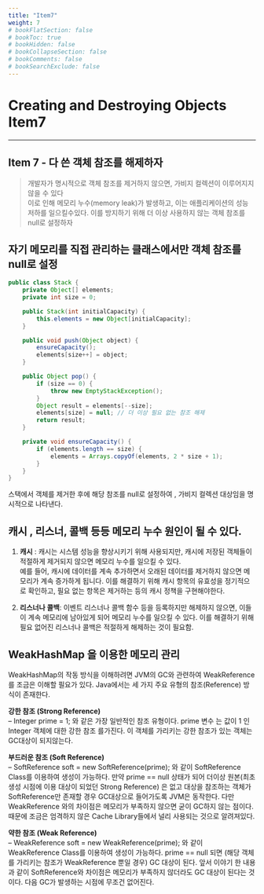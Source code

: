 ```yaml
---
title: "Item7"
weight: 7
# bookFlatSection: false
# bookToc: true
# bookHidden: false
# bookCollapseSection: false
# bookComments: false
# bookSearchExclude: false
---
```


# Creating and Destroying Objects Item7
* * *

## **Item 7 - 다 쓴 객체 참조를 해제하자**

> 개발자가 명시적으로 객체 참조를 제거하지 않으면, 가비지 컬렉션이 이루어지지 않을 수 있다   
 이로 인해 메모리 누수(memory leak)가 발생하고, 이는 애플리케이션의 성능 저하를 일으킬수있다.
이를 방지하기 위해 더 이상 사용하지 않는 객체 참조를 null로 설정하자

## **자기 메모리를 직접 관리하는 클래스에서만 객체 참조를 null로 설정**

```java
public class Stack {
    private Object[] elements;
    private int size = 0;

    public Stack(int initialCapacity) {
        this.elements = new Object[initialCapacity];
    }

    public void push(Object object) {
        ensureCapacity();
        elements[size++] = object;
    }

    public Object pop() {
        if (size == 0) {
            throw new EmptyStackException();
        }
        Object result = elements[--size];
        elements[size] = null; // 더 이상 필요 없는 참조 해제
        return result;
    }

    private void ensureCapacity() {
        if (elements.length == size) {
            elements = Arrays.copyOf(elements, 2 * size + 1);
        }
    }
}
```
스택에서 객체를 제거한 후에 해당 참조를 null로 설정하여 , 가비지 컬렉션 대상임을 명시적으로 나타낸다.

## **캐시 , 리스너, 콜백 등등 메모리 누수 원인이 될 수 있다.**

1. **캐시** : 캐시는 시스템 성능을 향상시키기 위해 사용되지만, 캐시에 저장된 객체들이 적절하게 제거되지 않으면 메모리 누수를 일으킬 수 있다.    
 예를 들어, 캐시에 데이터를 계속 추가하면서 오래된 데이터를 제거하지 않으면 메모리가 계속 증가하게 됩니다. 이를 해결하기 위해 캐시 항목의 유효성을 정기적으로 확인하고, 필요 없는 항목은 제거하는 등의 캐시 정책을 구현해야한다.

2. **리스너나 콜백**: 이벤트 리스너나 콜백 함수 등을 등록하지만 해제하지 않으면, 이들이 계속 메모리에 남아있게 되어 메모리 누수를 일으킬 수 있다.  이를 해결하기 위해 필요 없어진 리스너나 콜백은 적절하게 해제하는 것이 필요함.



## **WeakHashMap 을 이용한 메모리 관리**
 WeakHashMap의 작동 방식을 이해하려면 JVM의 GC와 관련하여 WeakReference  를 조금은 이해할 필요가 있다.  Java에서는 세 가지 주요 유형의 참조(Reference) 방식이 존재한다.   

**강한 참조 (Strong Reference)**   
– Integer prime = 1;   와 같은 가장 일반적인 참조 유형이다.    prime 변수 는 값이 1 인 Integer 객체에 대한 강한 참조 를가진다.  이 객체를 가리키는 강한 참조가 있는 객체는 GC대상이 되지않는다.
 

**부드러운 참조 (Soft Reference)**   
– SoftReference<Integer> soft = new SoftReference<Integer>(prime);   와 같이 SoftReference Class를 이용하여 생성이 가능하다.  만약 prime == null 상태가 되어 더이상 원본(최초 생성 시점에 이용 대상이 되었던 Strong Reference) 은 없고 대상을 참조하는 객체가 SoftReference만 존재할 경우 GC대상으로 들어가도록 JVM은 동작한다.   다만 WeakReference 와의 차이점은 메모리가 부족하지 않으면 굳이 GC하지 않는 점이다.  때문에 조금은 엄격하지 않은 Cache Library들에서 널리 사용되는 것으로 알려져있다.
 

**약한 참조 (Weak Reference)**   
– WeakReference<Integer> soft = new WeakReference<Integer>(prime);   와 같이 WeakReference Class를 이용하여 생성이 가능하다.  prime == null 되면 (해당 객체를 가리키는 참조가 WeakReference 뿐일 경우) GC 대상이 된다.  앞서 이야기 한 내용과 같이 SoftReference와 차이점은 메모리가 부족하지 않더라도 GC 대상이 된다는 것이다.    다음 GC가 발생하는 시점에 무조건 없어진다.



